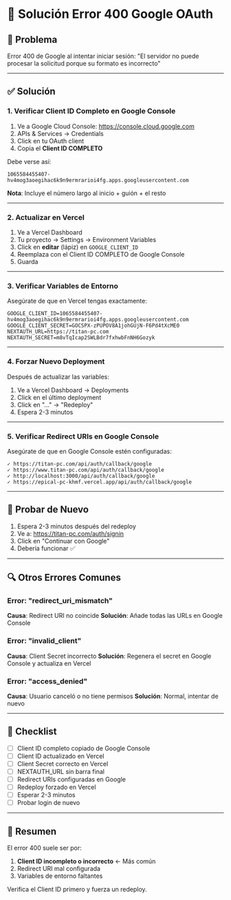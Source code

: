 # 🔧 Solución Error 400 Google OAuth

## 🐛 Problema
Error 400 de Google al intentar iniciar sesión: "El servidor no puede procesar la solicitud porque su formato es incorrecto"

---

## ✅ Solución

### 1. Verificar Client ID Completo en Google Console

1. Ve a Google Cloud Console: https://console.cloud.google.com
2. APIs & Services → Credentials
3. Click en tu OAuth client
4. Copia el **Client ID COMPLETO**

Debe verse así:
```
1065584455407-hv4mog3aoegihac6k9n9ermrarioi4fg.apps.googleusercontent.com
```

**Nota**: Incluye el número largo al inicio + guión + el resto

---

### 2. Actualizar en Vercel

1. Ve a Vercel Dashboard
2. Tu proyecto → Settings → Environment Variables
3. Click en **editar** (lápiz) en `GOOGLE_CLIENT_ID`
4. Reemplaza con el Client ID COMPLETO de Google Console
5. Guarda

---

### 3. Verificar Variables de Entorno

Asegúrate de que en Vercel tengas exactamente:

```
GOOGLE_CLIENT_ID=1065584455407-hv4mog3aoegihac6k9n9ermrarioi4fg.apps.googleusercontent.com
GOOGLE_CLIENT_SECRET=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
NEXTAUTH_URL=https://titan-pc.com
NEXTAUTH_SECRET=m8vTqIcap2SWLBdr7fxhwbFnNH6Gozyk
```

---

### 4. Forzar Nuevo Deployment

Después de actualizar las variables:

1. Ve a Vercel Dashboard → Deployments
2. Click en el último deployment
3. Click en "..." → "Redeploy"
4. Espera 2-3 minutos

---

### 5. Verificar Redirect URIs en Google Console

Asegúrate de que en Google Console estén configuradas:

```
✓ https://titan-pc.com/api/auth/callback/google
✓ https://www.titan-pc.com/api/auth/callback/google
✓ http://localhost:3000/api/auth/callback/google
✓ https://epical-pc-khmf.vercel.app/api/auth/callback/google
```

---

## 🧪 Probar de Nuevo

1. Espera 2-3 minutos después del redeploy
2. Ve a: https://titan-pc.com/auth/signin
3. Click en "Continuar con Google"
4. Debería funcionar ✅

---

## 🔍 Otros Errores Comunes

### Error: "redirect_uri_mismatch"
**Causa**: Redirect URI no coincide
**Solución**: Añade todas las URLs en Google Console

### Error: "invalid_client"
**Causa**: Client Secret incorrecto
**Solución**: Regenera el secret en Google Console y actualiza en Vercel

### Error: "access_denied"
**Causa**: Usuario canceló o no tiene permisos
**Solución**: Normal, intentar de nuevo

---

## 📝 Checklist

- [ ] Client ID completo copiado de Google Console
- [ ] Client ID actualizado en Vercel
- [ ] Client Secret correcto en Vercel
- [ ] NEXTAUTH_URL sin barra final
- [ ] Redirect URIs configuradas en Google
- [ ] Redeploy forzado en Vercel
- [ ] Esperar 2-3 minutos
- [ ] Probar login de nuevo

---

## 🎯 Resumen

El error 400 suele ser por:
1. **Client ID incompleto o incorrecto** ← Más común
2. Redirect URI mal configurada
3. Variables de entorno faltantes

Verifica el Client ID primero y fuerza un redeploy.



